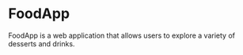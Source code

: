 # FoodApp

FoodApp is a web application that allows users to explore a variety of desserts and drinks.

